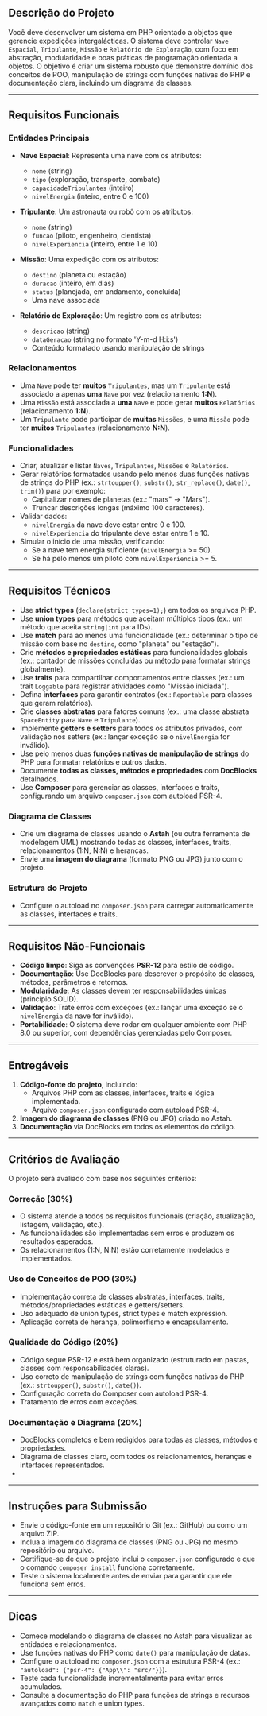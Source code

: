 ## Descrição do Projeto

Você deve desenvolver um sistema em PHP orientado a objetos que gerencie expedições intergalácticas. O sistema deve controlar `Nave Espacial`, `Tripulante`, `Missão` e `Relatório de Exploração`, com foco em abstração, modularidade e boas práticas de programação orientada a objetos. O objetivo é criar um sistema robusto que demonstre domínio dos conceitos de POO, manipulação de strings com funções nativas do PHP e documentação clara, incluindo um diagrama de classes.

---

## Requisitos Funcionais

### Entidades Principais

- **Nave Espacial**: Representa uma nave com os atributos:
  - `nome` (string)
  - `tipo` (exploração, transporte, combate)
  - `capacidadeTripulantes` (inteiro)
  - `nivelEnergia` (inteiro, entre 0 e 100)

- **Tripulante**: Um astronauta ou robô com os atributos:
  - `nome` (string)
  - `funcao` (piloto, engenheiro, cientista)
  - `nivelExperiencia` (inteiro, entre 1 e 10)

- **Missão**: Uma expedição com os atributos:
  - `destino` (planeta ou estação)
  - `duracao` (inteiro, em dias)
  - `status` (planejada, em andamento, concluída)
  - Uma nave associada

- **Relatório de Exploração**: Um registro com os atributos:
  - `descricao` (string)
  - `dataGeracao` (string no formato 'Y-m-d H:i:s')
  - Conteúdo formatado usando manipulação de strings

### Relacionamentos

- Uma `Nave` pode ter **muitos** `Tripulantes`, mas um `Tripulante` está associado a apenas **uma** `Nave` por vez (relacionamento **1:N**).
- Uma `Missão` está associada a **uma** `Nave` e pode gerar **muitos** `Relatórios` (relacionamento **1:N**).
- Um `Tripulante` pode participar de **muitas** `Missões`, e uma `Missão` pode ter **muitos** `Tripulantes` (relacionamento **N:N**).

### Funcionalidades

- Criar, atualizar e listar `Naves`, `Tripulantes`, `Missões` e `Relatórios`.
- Gerar relatórios formatados usando pelo menos duas funções nativas de strings do PHP (ex.: `strtoupper()`, `substr()`, `str_replace()`, `date()`, `trim()`) para por exemplo:
  - Capitalizar nomes de planetas (ex.: "mars" → "Mars").
  - Truncar descrições longas (máximo 100 caracteres).
- Validar dados:
  - `nivelEnergia` da nave deve estar entre 0 e 100.
  - `nivelExperiencia` do tripulante deve estar entre 1 e 10.
- Simular o início de uma missão, verificando:
  - Se a nave tem energia suficiente (`nivelEnergia` >= 50).
  - Se há pelo menos um piloto com `nivelExperiencia` >= 5.

---

## Requisitos Técnicos

- Use **strict types** (`declare(strict_types=1);`) em todos os arquivos PHP.
- Use **union types** para métodos que aceitam múltiplos tipos (ex.: um método que aceita `string|int` para IDs).
- Use **match** para ao menos uma funcionalidade (ex.: determinar o tipo de missão com base no `destino`, como "planeta" ou "estação").
- Crie **métodos e propriedades estáticas** para funcionalidades globais (ex.: contador de missões concluídas ou método para formatar strings globalmente).
- Use **traits** para compartilhar comportamentos entre classes (ex.: um trait `Loggable` para registrar atividades como "Missão iniciada").
- Defina **interfaces** para garantir contratos (ex.: `Reportable` para classes que geram relatórios).
- Crie **classes abstratas** para fatores comuns (ex.: uma classe abstrata `SpaceEntity` para `Nave` e `Tripulante`).
- Implemente **getters e setters** para todos os atributos privados, com validação nos setters (ex.: lançar exceção se o `nivelEnergia` for inválido).
- Use pelo menos duas **funções nativas de manipulação de strings** do PHP para formatar relatórios e outros dados.
- Documente **todas as classes, métodos e propriedades** com **DocBlocks** detalhados.
- Use **Composer** para gerenciar as classes, interfaces e traits, configurando um arquivo `composer.json` com autoload PSR-4.

### Diagrama de Classes

- Crie um diagrama de classes usando o **Astah** (ou outra ferramenta de modelagem UML) mostrando todas as classes, interfaces, traits, relacionamentos (1:N, N:N) e heranças.
- Envie uma **imagem do diagrama** (formato PNG ou JPG) junto com o projeto.

### Estrutura do Projeto

- Configure o autoload no `composer.json` para carregar automaticamente as classes, interfaces e traits.

---

## Requisitos Não-Funcionais

- **Código limpo**: Siga as convenções **PSR-12** para estilo de código.
- **Documentação**: Use DocBlocks para descrever o propósito de classes, métodos, parâmetros e retornos.
- **Modularidade**: As classes devem ter responsabilidades únicas (princípio SOLID).
- **Validação**: Trate erros com exceções (ex.: lançar uma exceção se o `nivelEnergia` da nave for inválido).
- **Portabilidade**: O sistema deve rodar em qualquer ambiente com PHP 8.0 ou superior, com dependências gerenciadas pelo Composer.

---

## Entregáveis

1. **Código-fonte do projeto**, incluindo:
   - Arquivos PHP com as classes, interfaces, traits e lógica implementada.
   - Arquivo `composer.json` configurado com autoload PSR-4.
2. **Imagem do diagrama de classes** (PNG ou JPG) criado no Astah.
3. **Documentação** via DocBlocks em todos os elementos do código.

---

## Critérios de Avaliação

O projeto será avaliado com base nos seguintes critérios:

### Correção (30%)
- O sistema atende a todos os requisitos funcionais (criação, atualização, listagem, validação, etc.).
- As funcionalidades são implementadas sem erros e produzem os resultados esperados.
- Os relacionamentos (1:N, N:N) estão corretamente modelados e implementados.

### Uso de Conceitos de POO (30%)
- Implementação correta de classes abstratas, interfaces, traits, métodos/propriedades estáticas e getters/setters.
- Uso adequado de union types, strict types e match expression.
- Aplicação correta de herança, polimorfismo e encapsulamento.

### Qualidade do Código (20%)
- Código segue PSR-12 e está bem organizado (estruturado em pastas, classes com responsabilidades claras).
- Uso correto de manipulação de strings com funções nativas do PHP (ex.: `strtoupper()`, `substr()`, `date()`).
- Configuração correta do Composer com autoload PSR-4.
- Tratamento de erros com exceções.

### Documentação e Diagrama (20%)
- DocBlocks completos e bem redigidos para todas as classes, métodos e propriedades.
- Diagrama de classes claro, com todos os relacionamentos, heranças e interfaces representados.
- 
---

## Instruções para Submissão

- Envie o código-fonte em um repositório Git (ex.: GitHub) ou como um arquivo ZIP.
- Inclua a imagem do diagrama de classes (PNG ou JPG) no mesmo repositório ou arquivo.
- Certifique-se de que o projeto inclui o `composer.json` configurado e que o comando `composer install` funciona corretamente.
- Teste o sistema localmente antes de enviar para garantir que ele funciona sem erros.

---

## Dicas

- Comece modelando o diagrama de classes no Astah para visualizar as entidades e relacionamentos.
- Use funções nativas do PHP como `date()` para manipulação de datas.
- Configure o autoload no `composer.json` com a estrutura PSR-4 (ex.: `"autoload": {"psr-4": {"App\\": "src/"}}`).
- Teste cada funcionalidade incrementalmente para evitar erros acumulados.
- Consulte a documentação do PHP para funções de strings e recursos avançados como `match` e union types.
